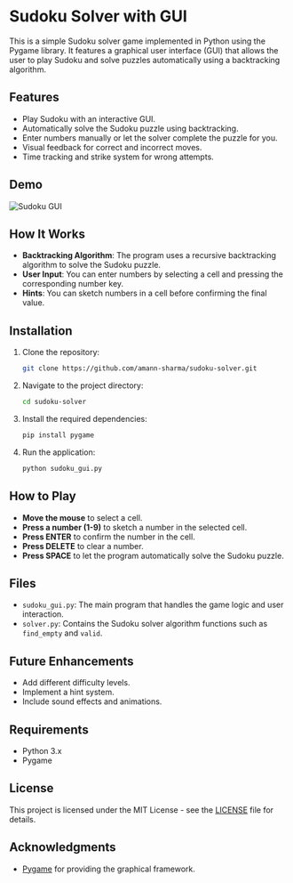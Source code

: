 # Sudoku Solver with GUI

This is a simple Sudoku solver game implemented in Python using the Pygame library. It features a graphical user interface (GUI) that allows the user to play Sudoku and solve puzzles automatically using a backtracking algorithm.

## Features
- Play Sudoku with an interactive GUI.
- Automatically solve the Sudoku puzzle using backtracking.
- Enter numbers manually or let the solver complete the puzzle for you.
- Visual feedback for correct and incorrect moves.
- Time tracking and strike system for wrong attempts.

## Demo
![Sudoku GUI](https://ibb.co/rHtSfPS)


## How It Works
- **Backtracking Algorithm**: The program uses a recursive backtracking algorithm to solve the Sudoku puzzle.
- **User Input**: You can enter numbers by selecting a cell and pressing the corresponding number key.
- **Hints**: You can sketch numbers in a cell before confirming the final value.

## Installation

1. Clone the repository:
   ```bash
   git clone https://github.com/amann-sharma/sudoku-solver.git
   ```
2. Navigate to the project directory:
   ```bash
   cd sudoku-solver
   ```
3. Install the required dependencies:
   ```bash
   pip install pygame
   ```
4. Run the application:
   ```bash
   python sudoku_gui.py
   ```

## How to Play
- **Move the mouse** to select a cell.
- **Press a number (1-9)** to sketch a number in the selected cell.
- **Press ENTER** to confirm the number in the cell.
- **Press DELETE** to clear a number.
- **Press SPACE** to let the program automatically solve the Sudoku puzzle.

## Files
- `sudoku_gui.py`: The main program that handles the game logic and user interaction.
- `solver.py`: Contains the Sudoku solver algorithm functions such as `find_empty` and `valid`.

## Future Enhancements
- Add different difficulty levels.
- Implement a hint system.
- Include sound effects and animations.

## Requirements
- Python 3.x
- Pygame

## License
This project is licensed under the MIT License - see the [LICENSE](LICENSE) file for details.

## Acknowledgments
- [Pygame](https://www.pygame.org/) for providing the graphical framework.
```

